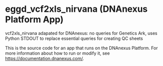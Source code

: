 <!-- dx-header -->
# eggd_vcf2xls_nirvana (DNAnexus Platform App)

vcf2xls_nirvana adapated for DNAnexus: no queries for Genetics Ark, uses Python STDOUT to replace essential queries for creating QC sheets

This is the source code for an app that runs on the DNAnexus Platform.
For more information about how to run or modify it, see
https://documentation.dnanexus.com/.
